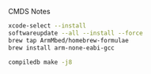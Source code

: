CMDS Notes
``` bash
xcode-select --install
softwareupdate --all --install --force
brew tap ArmMbed/homebrew-formulae
brew install arm-none-eabi-gcc
```
``` bash
compiledb make -j8
```